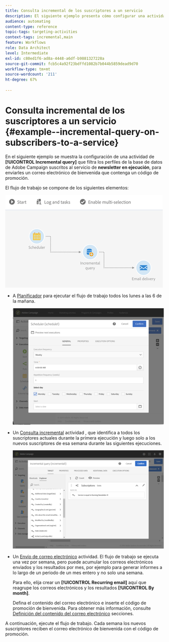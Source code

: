 ```yaml
---
title: Consulta incremental de los suscriptores a un servicio
description: El siguiente ejemplo presenta cómo configurar una actividad de consulta incremental para filtrar los suscriptores a un servicio.
audience: automating
content-type: reference
topic-tags: targeting-activities
context-tags: incremental,main
feature: Workflows
role: Data Architect
level: Intermediate
exl-id: c80ed1f6-ad8a-4448-a6df-b9881327228a
source-git-commit: fcb5c4a92f23bdffd1082b7b044b5859dead9d70
workflow-type: tm+mt
source-wordcount: '211'
ht-degree: 67%

---
```


# Consulta incremental de los suscriptores a un servicio {#example--incremental-query-on-subscribers-to-a-service}

En el siguiente ejemplo se muestra la configuración de una actividad de **[!UICONTROL Incremental query]** que filtra los perfiles de la base de datos de Adobe Campaign suscritos al servicio de **newsletter en ejecución**, para enviarles un correo electrónico de bienvenida que contenga un código de promoción.

El flujo de trabajo se compone de los siguientes elementos:

![](assets/incremental_query_example1.png)

* A [Planificador](../../automating/using/scheduler.md) para ejecutar el flujo de trabajo todos los lunes a las 6 de la mañana.

   ![](assets/incremental_query_example2.png)

* Un [Consulta incremental](../../automating/using/incremental-query.md) actividad , que identifica a todos los suscriptores actuales durante la primera ejecución y luego solo a los nuevos suscriptores de esa semana durante las siguientes ejecuciones.

   ![](assets/incremental_query_example3.png)

* Un [Envío de correo electrónico](../../automating/using/email-delivery.md) actividad. El flujo de trabajo se ejecuta una vez por semana, pero puede acumular los correos electrónicos enviados y los resultados por mes, por ejemplo para generar informes a lo largo de un periodo de un mes entero y no solo una semana.

   Para ello, elija crear un **[!UICONTROL Recurring email]** aquí que reagrupe los correos electrónicos y los resultados **[!UICONTROL By month]**.

   Defina el contenido del correo electrónico e inserte el código de promoción de bienvenida. Para obtener más información, consulte [Definición del contenido del correo electrónico](../../designing/using/personalization.md) secciones.

A continuación, ejecute el flujo de trabajo. Cada semana los nuevos suscriptores reciben el correo electrónico de bienvenida con el código de promoción.
